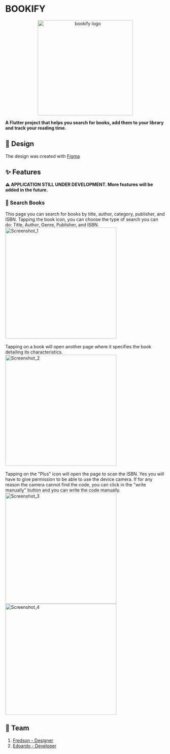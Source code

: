 # BOOKIFY
<p align="center">
  <img src="https://raw.githubusercontent.com/EdoTXp/Bookify/master/bookify/design/documentation/images/bookify.png" alt="bookify logo" width=300/>
</p>
<b>A Flutter project that helps you search for books, add them to your library and track your reading time. </b>

## 🎨 Design

The design was created with [Figma](https://www.figma.com/file/EGg9eFK0Hi8LaVQcPVnjrX/Bookify-Edoardo?node-id=0%3A1)

## ✨ Features
<b> ⚠️ APPLICATION STILL UNDER DEVELOPMENT. More features will be added in the future.</b>

### 📙 Search Books
This page you can search for books by title, author, category, publisher, and ISBN.
Tapping the book icon, you can choose the type of search you can do: Title, Author, Genre, Publisher, and ISBN.
</br>
<img src="https://raw.githubusercontent.com/EdoTXp/Bookify/master/bookify/design/documentation/images/Screenshot_1.png" alt="Screenshot_1" width=350/>
</br></br>
Tapping on a book will open another page where it specifies the book detailing its characteristics.
</br>
<img src="https://raw.githubusercontent.com/EdoTXp/Bookify/master/bookify/design/documentation/images/Screenshot_2.png" alt="Screenshot_2" width=350/>
</br></br>
Tapping on the "Plus" icon will open the page to scan the ISBN. Yes you will have to give permission to be able to use the device camera. If for any reason the camera cannot find the code, you can click in the "write manually" button and you can write the code manually.
</br>
<img src="https://raw.githubusercontent.com/EdoTXp/Bookify/master/bookify/design/documentation/images/Screenshot_3.png" alt="Screenshot_3" width=350/>
<img src="https://raw.githubusercontent.com/EdoTXp/Bookify/master/bookify/design/documentation/images/Screenshot_4.png" alt="Screenshot_4" width=350/>

## 👥 Team
1. [Fredson - Designer](https://www.instagram.com/fredsoncostadesign/)
2. [Edoardo - Developer](https://github.com/EdoTXp)
